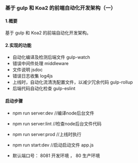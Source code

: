 ### 基于 gulp 和 Koa2 的前端自动化开发架构（一）
#### 1.概要
基于 gulp 和 Koa2 的前端自动化开发架构。
#### 2.实现的功能
- 自动化编译及检测后端文件 gulp-watch
- 错误中间件处理 middleware
- 文件说明 jsdoc
- 错误日志收集 log4js
- 上线时，自动化流清洗配置文件，以减少冗余代码 gulp-rollup
- 后端代码自动化检查 gulp-eslint


#### 启动步骤
- npm run server:dev  //编译node后台文件
- npm run server:lint  //检查node后台文件代码
- npm run server:prod //上线时执行

- npm run start:dev  //启动启动文件 app.js

- 默认端口号：
  8081 开发环境 ，
  80 生产环境